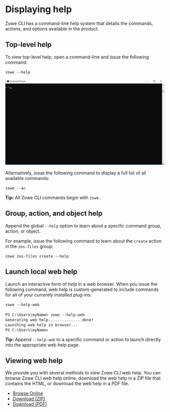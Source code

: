 # Displaying help

Zowe CLI has a command-line help system that details the commands, actions, and options available in the product.
## Top-level help

To view top-level help, open a command-line and issue the following command:

```
zowe --help
```

![Issuing the help command](../images/guides/CLI/GetHelp.gif)

Alternatively, issue the following command to display a full list of all available commands:

```
zowe --ac
```

**Tip:** All Zowe CLI commands begin with `zowe.`

## Group, action, and object help

Append the global `--help` option to learn about a specific command group, action, or object.

For example, issue the following command to learn about the `create` action in the `zos-files` group:

```
zowe zos-files create --help
```

## Launch local web help

Launch an interactive form of help in a web browser. When you issue the following command, web help is custom-generated to include commands for all of your *currently installed* plug-ins:

```
zowe --help-web

PS C:\Users\myName> zowe --help-web
Generating web help...............done!
Launching web help in browser...
PS C:\Users\myName>
```

**Tip:** Append `--help-web` to a specific command or action to launch directly into the appropriate web help page.
## Viewing web help

We provide you with several methods to view Zowe CLI web help. You can browse Zowe CLI web help online, download the web help in a ZIP file that contains the HTML, or download the web help in a PDF file.

- <a href="/v2.4.x/web_help/index.html" target="_blank">Browse Online</a>
- <a href="/v2.4.x/zowe_web_help.zip" target="_blank">Download (ZIP)</a>
- <a href="/v2.4.x/CLIReference_Zowe.pdf" target="_blank">Download (PDF)</a>

